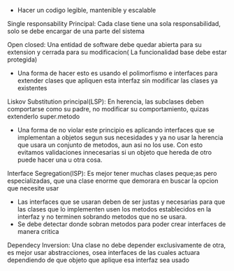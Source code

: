 - Hacer un codigo legible, mantenible y escalable

Single responsability Principal: Cada clase tiene una sola responsabilidad, solo se debe encargar de una parte del sistema

Open closed: Una entidad de software debe quedar abierta para su extension y cerrada para su modificacion( La funcionalidad base debe estar protegida)
  + Una forma de hacer esto es usando el polimorfismo e interfaces para extender clases que apliquen esta interfaz sin modificar las clases ya existentes

Liskov Substitution principal(LSP): En herencia, las subclases deben comportarse como su padre, no modificar su comportamiento, quizas extenderlo super.metodo
  + Una forma de no violar este principio es aplicando interfaces que se implementan a objetos segun sus necesidades y ya no usar la herencia que usara un conjunto de metodos, aun asi no los use. Con esto evitamos validaciones innecesarias si un objeto que hereda de otro puede hacer una u otra cosa.

Interface Segregation(ISP): Es mejor tener muchas clases peque;as pero especializadas, que una clase enorme que demorara en buscar la opcion que necesite usar
  + Las interfaces que se usaran deben de ser justas y necesarias para que las clases que lo implementen usen los metodos establecidos en la interfaz y no terminen sobrando metodos que no se usara.
  + Se debe detectar donde sobran metodos para poder crear interfaces de manera critica

Dependecy Inversion: Una clase no debe depender exclusivamente de otra, es mejor usar abstracciones, osea interfaces de las cuales actuara dependiendo de que objeto que aplique esa interfaz sea usado
